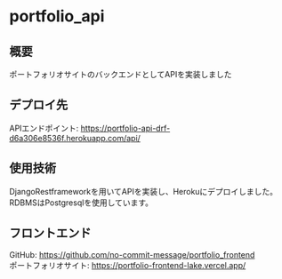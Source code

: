 # portfolio_api

## 概要
ポートフォリオサイトのバックエンドとしてAPIを実装しました

## デプロイ先
APIエンドポイント: https://portfolio-api-drf-d6a306e8536f.herokuapp.com/api/

## 使用技術
DjangoRestframeworkを用いてAPIを実装し、Herokuにデプロイしました。
RDBMSはPostgresqlを使用しています。

## フロントエンド
GitHub: https://github.com/no-commit-message/portfolio_frontend  
ポートフォリオサイト: https://portfolio-frontend-lake.vercel.app/

